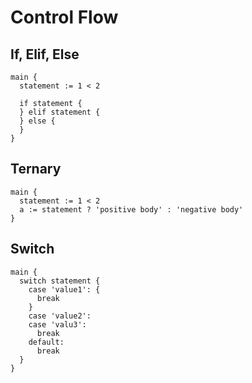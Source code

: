 # Control Flow

## If, Elif, Else
```the
main {
  statement := 1 < 2

  if statement {
  } elif statement {
  } else {
  }
}
```

## Ternary
```the
main {
  statement := 1 < 2
  a := statement ? 'positive body' : 'negative body'
}
```

## Switch
```the
main {
  switch statement {
    case 'value1': {
      break
    }
    case 'value2':
    case 'valu3':
      break
    default:
      break
  }
}
```
